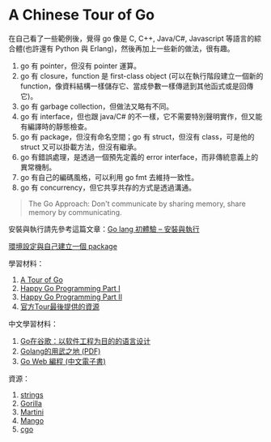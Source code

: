 A Chinese Tour of Go
====================

在自己看了一些範例後，覺得 go 像是 C, C++, Java/C#, Javascript 等語言的綜合體(也許還有 Python 與 Erlang)，然後再加上一些新的做法，很有趣。        
1. go 有 pointer，但沒有 pointer 運算。       
2. go 有 closure，function 是 first-class object (可以在執行階段建立一個新的 function，像資料結構一樣儲存它、當成參數一樣傳遞到其他函式或是回傳它)。           
3. go 有 garbage collection，但做法又略有不同。         
4. go 有 interface，但也跟 java/C# 的不一樣，它不需要特別聲明實作，但又能有編譯時的靜態檢查。        
5. go 有 package，但沒有命名空間；go 有 struct，但沒有 class，可是他的 struct 又可以掛載方法，但沒有繼承。      
6. go 有錯誤處理，是透過一個預先定義的 error interface，而非傳統意義上的異常機制。      
7. go 有自己的編碼風格，可以利用 go fmt 去維持一致性。        
8. go 有 concurrency，但它共享共存的方式是透過溝通。    
> The Go Approach: Don't communicate by sharing memory, share memory by communicating.        

安裝與執行請先參考這篇文章：<a href="http://imazole.wordpress.com/2013/12/03/go-lang-part1/" target="_blank">Go lang 初體驗 – 安裝與執行</a>

<a href="http://imazole.wordpress.com/2013/12/19/create-go-package/" target="_blank">環境設定與自己建立一個 package</a>


學習材料：      
1. <a href="http://tour.golang.org/" target="_blank">A Tour of Go</a>     
2. <a href="http://www.slideshare.net/c9s/happy-gopart1" target="_blank">Happy Go Programming Part I</a>      
3. <a href="http://www.slideshare.net/c9s/happy-go-programming-part-2" target="_blank">Happy Go Programming Part II</a>      
4. <a href="http://tour.golang.org/#72" target="_blank">官方Tour最後提供的資源</a>  

中文學習材料：      
1. <a href="http://blog.jobbole.com/36480/" target="_blank">Go在谷歌：以软件工程为目的的语言设计</a>     
2. <a href="http://open.qiniudn.com/where-can-you-use-golang.pdf" target="_blank">Golang的用武之地 (PDF)</a>       
3. <a href="https://github.com/astaxie/build-web-application-with-golang/" target="_blank">Go Web 編程 (中文電子書)</a>        

資源：    
1. <a href="http://golang.org/pkg/strings/" target="_blank">strings</a>      
2. <a href="http://www.gorillatoolkit.org/" target="_blank">Gorilla</a>       
3. <a href="https://github.com/codegangsta/martini" target="_blank">Martini</a>      
4. <a href="https://github.com/paulbellamy/mango" target="_blank">Mango</a>    
5. <a href="http://golang.org/cmd/cgo/" target="_blank">cgo</a> 

